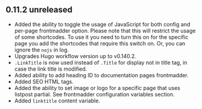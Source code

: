 ## 0.11.2 unreleased
- Added the ability to toggle the usage of JavaScript for both config and per-page frontmadder option. Please note that this will restrict the usage of some shortcodes. To use it you need to turn this on for the specific page you add the shortcodes that require this switch on. Or, you can ignore the `nojs` in log.
- Upgrades Hugo workflow version up to v0.140.2.
- `.LinkTitle` is now used instead of `.Title` for display not in title tag, in case the link title is modified.
- Added ability to add heading ID to documentation pages frontmadder.
- Added SEO HTML tags.
- Added the ability to set image or logo for a specific page that uses listpost partial. See frontmadder configuration variables section.
- Added `linktitle` content variable.